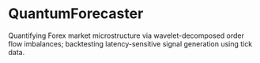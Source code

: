 # QuantumForecaster
Quantifying Forex market microstructure via wavelet-decomposed order flow imbalances; backtesting latency-sensitive signal generation using tick data.
